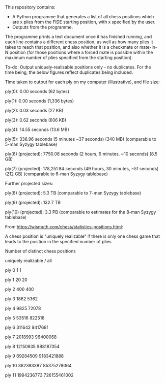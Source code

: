This repository contains:
- A Python programme that generates a list of all chess positions which are x plies from the FIDE starting position, with x specified by the user.
- Outputs from the programme.

The programme prints a text document once it has finished running, and each line contains a different chess position, as well as how many plies it takes to reach that position, and also whether it is a checkmate or mate-in-N position (for those positions where a forced mate is possible within the maximum number of plies specified from the starting position).

To-do: Output uniquely-realisable positions only - no duplicates. For the time being, the below figures reflect duplicates being included.

Time taken to output for each ply on my computer (illustrative), and file size:

ply(0): 0.00 seconds (62 bytes)

ply(1): 0.00 seconds (1,336 bytes)

ply(2): 0.03 seconds (27 KB)

ply(3): 0.62 seconds (606 KB)

ply(4): 14.55 seconds (13.6 MB)

ply(5): 336.96 seconds (5 minutes ~37 seconds) (340 MB) (comparable to 5-man Syzygy tablebase)

ply(6) (projected): 7750.08 seconds (2 hours, 9 minutes, ~10 seconds) (8.5 GB)

ply(7) (projected): 178,251.84 seconds (49 hours, 30 minutes, ~51 seconds) (212 GB) (comparable to 6-man Syzygy tablebase)

Further projected sizes:

ply(8) (projected): 5.3 TB (comparable to 7-man Syzygy tablebase)

ply(9) (projected): 132.7 TB

ply(10) (projected): 3.3 PB (comparable to estimates for the 8-man Syzygy tablebase)


From https://wismuth.com/chess/statistics-positions.html:

A chess position is "uniquely realizable" if there is only one chess game that leads to the position in the specified number of plies.

Number of distinct chess positions

uniquely realizable /	all
  
ply 0	1	1

ply 1	20	20

ply 2	400	400

ply 3	1862	5362

ply 4	9825	72078

ply 5	53516	822518

ply 6	311642	9417681

ply 7	2018993	96400068

ply 8	12150635	988187354

ply 9	69284509	9183421888

ply 10	382383387	85375278064

ply 11	1994236773	726155461002
